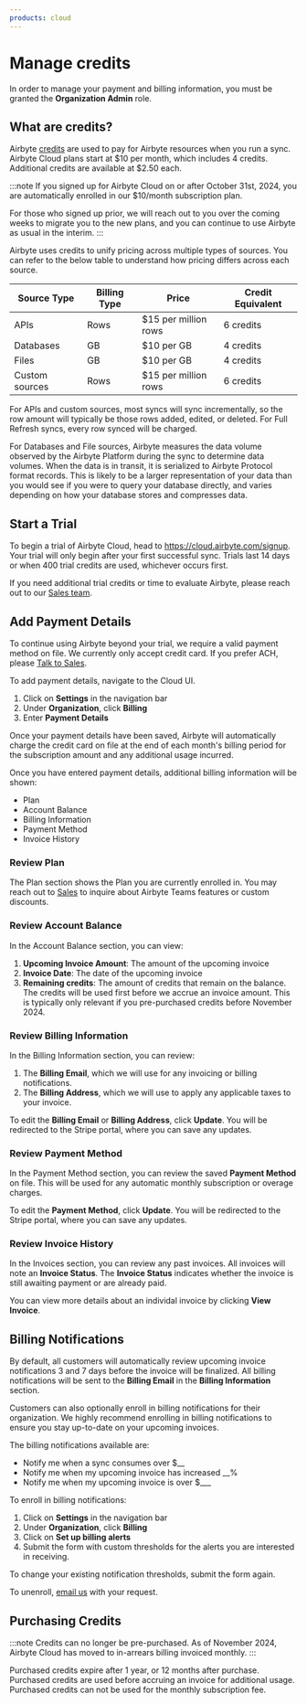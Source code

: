 ```yaml
---
products: cloud
---
```


# Manage credits

In order to manage your payment and billing information, you must be granted the **Organization Admin** role. 

## What are credits?

Airbyte [credits](https://airbyte.com/pricing) are used to pay for Airbyte resources when you run a sync. Airbyte Cloud plans start at $10 per month, which includes 4 credits. Additional credits are available at $2.50 each.

:::note
If you signed up for Airbyte Cloud on or after October 31st, 2024, you are automatically enrolled in our $10/month subscription plan.

For those who signed up prior, we will reach out to you over the coming weeks to migrate you to the new plans, and you can continue to use Airbyte as usual in the interim.
:::

Airbyte uses credits to unify pricing across multiple types of sources. You can refer to the below table to understand how pricing differs across each source.

|Source Type| Billing Type| Price| Credit Equivalent|
|-|-|-|-|
|APIs | Rows| $15 per million rows| 6 credits|
|Databases| GB | $10 per GB| 4 credits|
|Files| GB | $10 per GB| 4 credits|
|Custom sources| Rows | $15 per million rows| 6 credits|

For APIs and custom sources, most syncs will sync incrementally, so the row amount will typically be those rows added, edited, or deleted. For Full Refresh syncs, every row synced will be charged. 

For Databases and File sources, Airbyte measures the data volume observed by the Airbyte Platform during the sync to determine data volumes. When the data is in transit, it is serialized to Airbyte Protocol format records. This is likely to be a larger representation of your data than you would see if you were to query your database directly, and varies depending on how your database stores and compresses data.

## Start a Trial
To begin a trial of Airbyte Cloud, head to https://cloud.airbyte.com/signup. Your trial will only begin after your first successful sync. Trials last 14 days or when 400 trial credits are used, whichever occurs first. 

If you need additional trial credits or time to evaluate Airbyte, please reach out to our [Sales team](https://airbyte.com/company/talk-to-sales).

## Add Payment Details
To continue using Airbyte beyond your trial, we require a valid payment method on file. We currently only accept credit card. If you prefer ACH, please [Talk to Sales](https://airbyte.com/company/talk-to-sales).

To add payment details, navigate to the Cloud UI.
1. Click on **Settings** in the navigation bar
2. Under **Organization**, click **Billing**
3. Enter **Payment Details**

Once your payment details have been saved, Airbyte will automatically charge the credit card on file at the end of each month's billing period for the subscription amount and any additional usage incurred.

Once you have entered payment details, additional billing information will be shown:
- Plan
- Account Balance
- Billing Information
- Payment Method
- Invoice History

### Review Plan
The Plan section shows the Plan you are currently enrolled in. You may reach out to [Sales](https://airbyte.com/company/talk-to-sales) to inquire about Airbyte Teams features or custom discounts.

### Review Account Balance
In the Account Balance section, you can view: 
1. **Upcoming Invoice Amount**: The amount of the upcoming invoice
2. **Invoice Date**: The date of the upcoming invoice
3. **Remaining credits**: The amount of credits that remain on the balance. The credits will be used first before we accrue an invoice amount. This is typically only relevant if you pre-purchased credits before November 2024.

### Review Billing Information
In the Billing Information section, you can review:
1. The **Billing Email**, which we will use for any invoicing or billing notifications.
2. The **Billing Address**, which we will use to apply any applicable taxes to your invoice.

To edit the **Billing Email** or **Billing Address**, click **Update**. You will be redirected to the Stripe portal, where you can save any updates.

### Review Payment Method
In the Payment Method section, you can review the saved **Payment Method** on file. This will be used for any automatic monthly subscription or overage charges.

To edit the **Payment Method**, click **Update**. You will be redirected to the Stripe portal, where you can save any updates.

### Review Invoice History
In the Invoices section, you can review any past invoices. All invoices will note an **Invoice Status**. The **Invoice Status** indicates whether the invoice is still awaiting payment or are already paid.

You can view more details about an individal invoice by clicking **View Invoice**.

## Billing Notifications
By default, all customers will automatically review upcoming invoice notifications 3 and 7 days before the invoice will be finalized. All billing notifications will be sent to the **Billing Email** in the **Billing Information** section.

Customers can also optionally enroll in billing notifications for their organization. We highly recommend enrolling in billing notifications to ensure you stay up-to-date on your upcoming invoices. 

The billing notifications available are:
- Notify me when a sync consumes over $__
- Notify me when my upcoming invoice has increased __%
- Notify me when my upcoming invoice is over $___

To enroll in billing notifications:
1. Click on **Settings** in the navigation bar
2. Under **Organization**, click **Billing**
3. Click on **Set up billing alerts**
4. Submit the form with custom thresholds for the alerts you are interested in receiving.

To change your existing notification thresholds, submit the form again.

To unenroll, [email us](mailto:billing@airbyte.io) with your request.

## Purchasing Credits

:::note
Credits can no longer be pre-purchased. As of November 2024, Airbyte Cloud has moved to in-arrears billing invoiced monthly.
:::

Purchased credits expire after 1 year, or 12 months after purchase. Purchased credits are used before accruing an invoice for additional usage. Purchased credits can not be used for the monthly subscription fee.